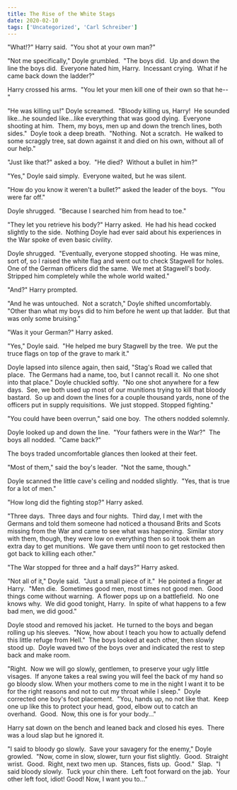 ```yaml
---
title: The Rise of the White Stags
date: 2020-02-10
tags: ['Uncategorized', 'Carl Schreiber']
---
```


"What!?" Harry said.  "You shot at your own man?"

"Not me specifically," Doyle grumbled.  "The boys did.  Up and down the line the boys did.  Everyone hated him, Harry.  Incessant crying.  What if he came back down the ladder?"

Harry crossed his arms.  "You let your men kill one of their own so that he--"

"He was killing us!" Doyle screamed.  "Bloody killing us, Harry!  He sounded like...he sounded like...like everything that was good dying.  Everyone shooting at him.  Them, my boys, men up and down the trench lines, both sides."  Doyle took a deep breath.  "Nothing.  Not a scratch.  He walked to some scraggly tree, sat down against it and died on his own, without all of our help."

"Just like that?" asked a boy.  "He died?  Without a bullet in him?"

"Yes," Doyle said simply.  Everyone waited, but he was silent.

"How do you know it weren't a bullet?" asked the leader of the boys.  "You were far off."

Doyle shrugged.  "Because I searched him from head to toe."

"They let you retrieve his body?" Harry asked.  He had his head cocked slightly to the side.  Nothing Doyle had ever said about his experiences in the War spoke of even basic civility.

Doyle shrugged.  "Eventually, everyone stopped shooting.  He was mine, sort of, so I raised the white flag and went out to check Stagwell for holes.  One of the German officers did the same.  We met at Stagwell's body.  Stripped him completely while the whole world waited."

"And?" Harry prompted.

"And he was untouched.  Not a scratch," Doyle shifted uncomfortably.  "Other than what my boys did to him before he went up that ladder.  But that was only some bruising."

"Was it your German?" Harry asked.

"Yes," Doyle said.  "He helped me bury Stagwell by the tree.  We put the truce flags on top of the grave to mark it."

Doyle lapsed into silence again, then said, "Stag's Road we called that place.  The Germans had a name, too, but I cannot recall it.  No one shot into that place." Doyle chuckled softly.  "No one shot anywhere for a few days.  See, we both used up most of our munitions trying to kill that bloody bastard.  So up and down the lines for a couple thousand yards, none of the officers put in supply requisitions.  We just stopped. Stopped fighting."

"You could have been overrun," said one boy.  The others nodded solemnly.

Doyle looked up and down the line.  "Your fathers were in the War?"  The boys all nodded.  "Came back?"

The boys traded uncomfortable glances then looked at their feet.

"Most of them," said the boy's leader.  "Not the same, though."

Doyle scanned the little cave's ceiling and nodded slightly.  "Yes, that is true for a lot of men."

"How long did the fighting stop?" Harry asked.

"Three days.  Three days and four nights.  Third day, I met with the Germans and told them someone had noticed a thousand Brits and Scots missing from the War and came to see what was happening.  Similar story with them, though, they were low on everything then so it took them an extra day to get munitions.  We gave them until noon to get restocked then got back to killing each other."

"The War stopped for three and a half days?" Harry asked.

"Not all of it," Doyle said.  "Just a small piece of it."  He pointed a finger at Harry.  "Men die.  Sometimes good men, most times not good men.  Good things come without warning.  A flower pops up on a battlefield.  No one knows why.  We did good tonight, Harry.  In spite of what happens to a few bad men, we did good."

Doyle stood and removed his jacket.  He turned to the boys and began rolling up his sleeves.  "Now, how about I teach you how to actually defend this little refuge from Hell."  The boys looked at each other, then slowly stood up.  Doyle waved two of the boys over and indicated the rest to step back and make room.

"Right.  Now we will go slowly, gentlemen, to preserve your ugly little visages.  If anyone takes a real swing you will feel the back of my hand so go bloody slow. When your mothers come to me in the night I want it to be for the right reasons and not to cut my throat while I sleep."  Doyle corrected one boy's foot placement.  "You, hands up, no not like that.  Keep one up like this to protect your head, good, elbow out to catch an overhand.  Good.  Now, this one is for your body..."

Harry sat down on the bench and leaned back and closed his eyes.  There was a loud slap but he ignored it.

"I said to bloody go slowly.  Save your savagery for the enemy," Doyle growled.  "Now, come in slow, slower, turn your fist slightly.  Good.  Straight wrist.  Good.  Right, next two men up.  Stances, fists up.  Good."  Slap.  "I said bloody slowly.  Tuck your chin there.  Left foot forward on the jab.  Your other left foot, idiot! Good! Now, I want you to..."
